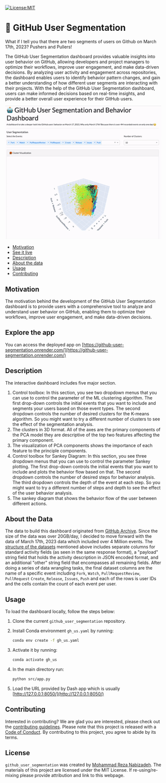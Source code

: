 [<img src="https://img.shields.io/badge/License-MIT-yellow.svg"
alt="License:MIT" />](https://opensource.org/licenses/MIT)
# 🤖 GitHub User Segmentation
What if I tell you that there are two segments of users on Github on March 17th, 2023? Pushers and Pullers!

The GitHub User Segmentation dashboard provides valuable insights into user behavior on GitHub, allowing developers and project managers to optimize their workflows, improve user engagement, and make data-driven decisions. By analyzing user activity and engagement across repositories, the dashboard enables users to identify behavior pattern changes, and gain a better understanding of how different user segments are interacting with their projects. With the help of the GitHub User Segmentation dashboard, users can make informed decisions based on real-time insights, and provide a better overall user experience for their GitHub users.

![](img/app-screenshot.gif)

-   [Motivation](#motivation)
-   [See it live](#explore-the-app)
-   [Description](#description)
-   [About the data](#about-the-data)
-   [Usage](#usage)
-   [Contributing](#contributing)

## Motivation 
The motivation behind the development of the GitHub User Segmentation dashboard is to provide users with a comprehensive tool to analyze and understand user behavior on GitHub, enabling them to optimize their workflows, improve user engagement, and make data-driven decisions.

## Explore the app 
You can access the deployed app on [https://github-user-segmentation.onrender.com/](https://github-user-segmentation.onrender.com/)
## Description 
The interactive dashboard includes five major section.
1. Control toolbox: In this section, you see two dropdown menus that you can use to control the parameter of the ML clustering algorithm. The first drop-down controls the initial events that you want to include and segments your users based on those event types. The second dropdown controls the number of desired clusters for the K-means algorithm. So you might want to try a different number of clusters to see the effect of the segmentation analysis.
2. The clusters in 3D format. All of the axes are the primary components of the PCA model they are descriptive of the top two features affecting the primary component.
3. The visualization of PCA components shows the importance of each feature to the principle components.
4. Control toolbox for Sankey Diagram: In this section, you see three dropdown menus that you can use to control the parameter Sankey plotting. The first drop-down controls the initial events that you want to include and plots the behavior flow based on that. The second dropdown controls the number of desired steps for behavior analysis. The third dropdown controls the depth of the event at each step. So you might want to try a different number of steps and depth to see the effect of the user behavior analysis.
5. The sankey diagram that shows the behavior flow of the user between different actions.
## About the Data 
The data to build this dashboard originated from [GitHub Archive](https://www.gharchive.org/). Since the size of the data was over 20GB/day, I decided to move forward with the data of March 17th, 2023 data which included over 4 Million events.
The [structure of the datasets](https://github.com/igrigorik/gharchive.org/blob/master/bigquery/schema.js) mentioned above includes separate columns for standard activity fields (as seen in the same response format), a "payload" string field that holds the activity description in JSON encoded format, and an additional "other" string field that encompasses all remaining fields.
After doing a series of data wrangling tasks, the final dataset columns are the name of a specific event including `Fork`, `Watch`, `PullRequestReview`, `PullRequest` `Create`, `Release`, `Issues`, `Push` and each of the rows is user IDs and the cells contain the count of each event per user.

## Usage
To load the dashboard locally, follow the steps below:
1. Clone the current `github_user_segmentation` repository.
2. Install Conda environment `gh_us.yaml` by running:

    ``` bash
    conda env create -f gh_us.yaml
    ```

3. Activate it by running:

    ``` bash
    conda activate gh_us
    ```

4. In the main directory run:

    ``` bash
    python src/app.py
    ```
    
5. Load the URL provided by Dash app which is usually [http://127.0.0.1:8050/](http://127.0.0.1:8050/)

## Contributing 
Interested in contributing? We are glad you are interested, please check out the [contributing guidelines](https://github.com/mrnabiz/github_user_segmentation/blob/main/CONTRIBUTING.md). Please note that this project is released with a [Code of Conduct](https://github.com/mrnabiz/github_user_segmentation/blob/main/CODE_OF_CONDUCT.md). By contributing to this project, you agree to abide by its terms.

## License
`github_user_segmentation` was created by [Mohammad Reza Nabizadeh](https://nabi.me). The materials of this project are licensed under the MIT License. If re-using/re-mixing please provide attribution and link to this webpage.
